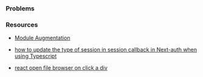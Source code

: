 ### Problems

### Resources

-   [Module Augmentation](https://next-auth.js.org/getting-started/typescript)
-   [how to update the type of session in session callback in Next-auth when using Typescript](https://stackoverflow.com/questions/69602694/how-to-update-the-type-of-session-in-session-callback-in-next-auth-when-using-ty)

-   [react open file browser on click a div](https://stackoverflow.com/questions/37457128/react-open-file-browser-on-click-a-div)
